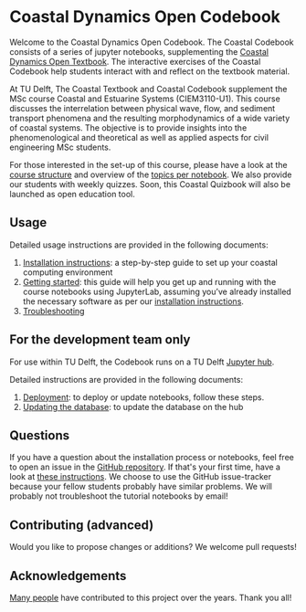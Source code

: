 # Coastal Dynamics Open Codebook

Welcome to the Coastal Dynamics Open Codebook. The Coastal Codebook consists of a series of jupyter notebooks, supplementing the [Coastal Dynamics Open Textbook](https://books.open.tudelft.nl/home/catalog/book/202). The interactive exercises of the Coastal Codebook help students interact with and reflect on the textbook material.

At TU Delft, The Coastal Textbook and Coastal Codebook supplement the MSc course Coastal and Estuarine Systems (CIEM3110-U1). This course discusses the interrelation between physical wave, flow, and sediment transport phenomena and the resulting morphodynamics of a wide variety of coastal systems. The objective is to provide insights into the phenomenological and theoretical as well as applied aspects for civil engineering MSc students.

For those interested in the set-up of this course, please have a look at the [course structure](./docs/about/course_structure.md) and overview of the [topics per notebook](./docs/about/notebook_overview.md). We also provide our students with weekly quizzes. Soon, this Coastal Quizbook will also be launched as open education tool.

## Usage

Detailed usage instructions are provided in the following documents:

1. [Installation instructions](./docs/usage/installation_codebook.md): a step-by-step guide to set up your coastal computing environment
2. [Getting started](./docs/usage/getting_started.md): this guide will help you get up and running with the course notebooks using JupyterLab, assuming you’ve already installed the necessary software as per our [installation instructions](./docs/usage/installation.md).
3. [Troubleshooting](./docs/usage/troubleshooting.md)

## For the development team only

For use within TU Delft, the Codebook runs on a TU Delft [Jupyter hub](https://coastal.citg.tudelft.nl/codebook/hub).

Detailed instructions are provided in the following documents:
1. [Deployment](./docs/private/deployment.md): to deploy or update notebooks, follow these steps.
2. [Updating the database](./docs/private/update_database.md): to update the database on the hub

## Questions

If you have a question about the installation process or notebooks, feel free to open an issue in the [GitHub repository](https://github.com/Coastal-Dynamics/CoastalCodebook). If
that's your first time, have a look at [these instructions](https://docs.github.com/en/issues/tracking-your-work-with-issues/creating-an-issue). We choose to use the GitHub issue-tracker because your fellow students probably have similar problems. We will probably not troubleshoot the tutorial notebooks by email!

## Contributing (advanced)

Would you like to propose changes or additions? We welcome pull requests!

## Acknowledgements

[Many people](./docs/about/acknowledgements.md) have contributed to this project over the years. Thank you all!
